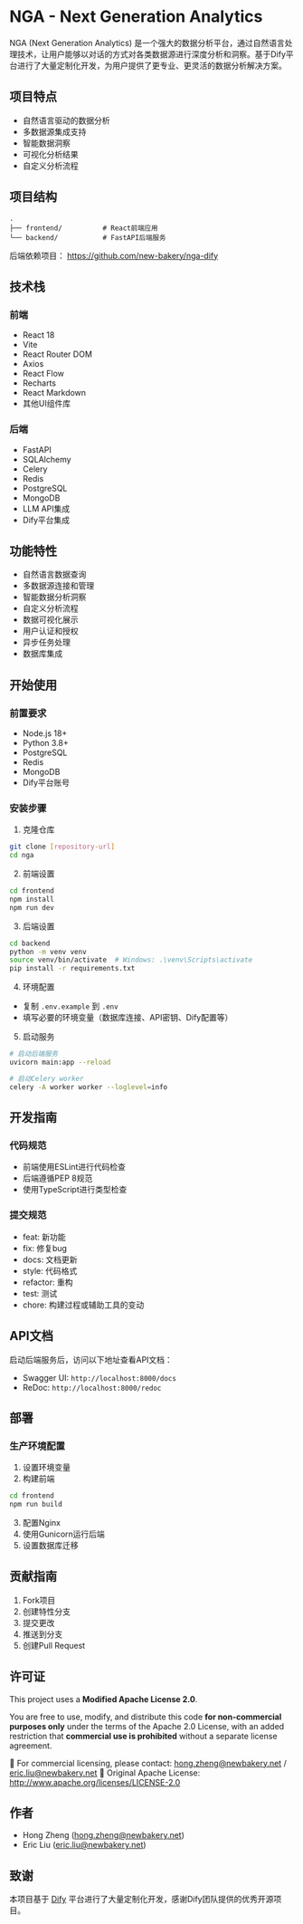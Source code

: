 # NGA - Next Generation Analytics

NGA (Next Generation Analytics) 是一个强大的数据分析平台，通过自然语言处理技术，让用户能够以对话的方式对各类数据源进行深度分析和洞察。基于Dify平台进行了大量定制化开发，为用户提供了更专业、更灵活的数据分析解决方案。

## 项目特点

- 自然语言驱动的数据分析
- 多数据源集成支持
- 智能数据洞察
- 可视化分析结果
- 自定义分析流程

## 项目结构

```
.
├── frontend/          # React前端应用
└── backend/           # FastAPI后端服务
```
后端依赖项目： https://github.com/new-bakery/nga-dify

## 技术栈

### 前端
- React 18
- Vite
- React Router DOM
- Axios
- React Flow
- Recharts
- React Markdown
- 其他UI组件库

### 后端
- FastAPI
- SQLAlchemy
- Celery
- Redis
- PostgreSQL
- MongoDB
- LLM API集成
- Dify平台集成

## 功能特性

- 自然语言数据查询
- 多数据源连接和管理
- 智能数据分析洞察
- 自定义分析流程
- 数据可视化展示
- 用户认证和授权
- 异步任务处理
- 数据库集成

## 开始使用

### 前置要求

- Node.js 18+
- Python 3.8+
- PostgreSQL
- Redis
- MongoDB
- Dify平台账号

### 安装步骤

1. 克隆仓库
```bash
git clone [repository-url]
cd nga
```

2. 前端设置
```bash
cd frontend
npm install
npm run dev
```

3. 后端设置
```bash
cd backend
python -m venv venv
source venv/bin/activate  # Windows: .\venv\Scripts\activate
pip install -r requirements.txt
```

4. 环境配置
- 复制 `.env.example` 到 `.env`
- 填写必要的环境变量（数据库连接、API密钥、Dify配置等）

5. 启动服务
```bash
# 启动后端服务
uvicorn main:app --reload

# 启动Celery worker
celery -A worker worker --loglevel=info
```

## 开发指南

### 代码规范
- 前端使用ESLint进行代码检查
- 后端遵循PEP 8规范
- 使用TypeScript进行类型检查

### 提交规范
- feat: 新功能
- fix: 修复bug
- docs: 文档更新
- style: 代码格式
- refactor: 重构
- test: 测试
- chore: 构建过程或辅助工具的变动

## API文档

启动后端服务后，访问以下地址查看API文档：
- Swagger UI: `http://localhost:8000/docs`
- ReDoc: `http://localhost:8000/redoc`

## 部署

### 生产环境配置
1. 设置环境变量
2. 构建前端
```bash
cd frontend
npm run build
```
3. 配置Nginx
4. 使用Gunicorn运行后端
5. 设置数据库迁移

## 贡献指南

1. Fork项目
2. 创建特性分支
3. 提交更改
4. 推送到分支
5. 创建Pull Request

## 许可证

This project uses a **Modified Apache License 2.0**.

You are free to use, modify, and distribute this code **for non-commercial purposes only** under the terms of the Apache 2.0 License, with an added restriction that **commercial use is prohibited** without a separate license agreement.

📧 For commercial licensing, please contact: hong.zheng@newbakery.net / eric.liu@newbakery.net
🔗 Original Apache License: http://www.apache.org/licenses/LICENSE-2.0

## 作者

- Hong Zheng (hong.zheng@newbakery.net)
- Eric Liu (eric.liu@newbakery.net)

## 致谢

本项目基于 [Dify](https://github.com/langgenius/dify) 平台进行了大量定制化开发，感谢Dify团队提供的优秀开源项目。 
